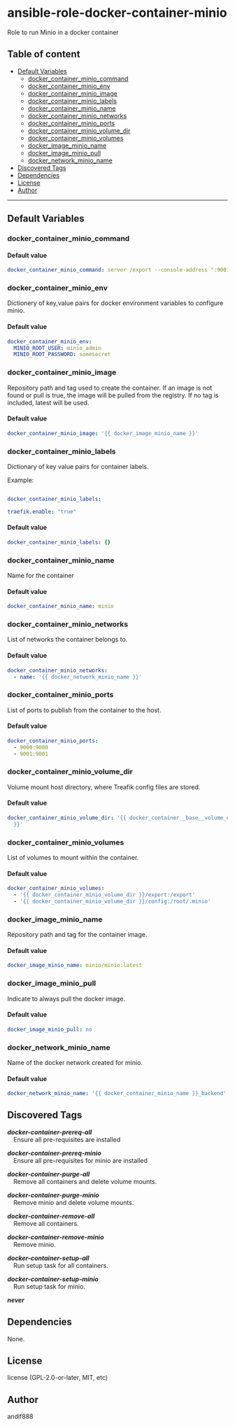 # ansible-role-docker-container-minio

Role to run Minio in a docker container

## Table of content

- [Default Variables](#default-variables)
  - [docker_container_minio_command](#docker_container_minio_command)
  - [docker_container_minio_env](#docker_container_minio_env)
  - [docker_container_minio_image](#docker_container_minio_image)
  - [docker_container_minio_labels](#docker_container_minio_labels)
  - [docker_container_minio_name](#docker_container_minio_name)
  - [docker_container_minio_networks](#docker_container_minio_networks)
  - [docker_container_minio_ports](#docker_container_minio_ports)
  - [docker_container_minio_volume_dir](#docker_container_minio_volume_dir)
  - [docker_container_minio_volumes](#docker_container_minio_volumes)
  - [docker_image_minio_name](#docker_image_minio_name)
  - [docker_image_minio_pull](#docker_image_minio_pull)
  - [docker_network_minio_name](#docker_network_minio_name)
- [Discovered Tags](#discovered-tags)
- [Dependencies](#dependencies)
- [License](#license)
- [Author](#author)

---

## Default Variables

### docker_container_minio_command

#### Default value

```YAML
docker_container_minio_command: server /export --console-address ":9001"
```

### docker_container_minio_env

Dictionery of key,value pairs for docker environment variables to configure minio.

#### Default value

```YAML
docker_container_minio_env:
  MINIO_ROOT_USER: minio_admin
  MINIO_ROOT_PASSWORD: somesecret
```

### docker_container_minio_image

Repository path and tag used to create the container. If an image is not found or pull is true, the image will be pulled from the registry. If no tag is included, latest will be used.

#### Default value

```YAML
docker_container_minio_image: '{{ docker_image_minio_name }}'
```

### docker_container_minio_labels

Dictionary of key value pairs for container labels.

Example:

```yaml

docker_container_minio_labels:

traefik.enable: "true"

```

#### Default value

```YAML
docker_container_minio_labels: {}
```

### docker_container_minio_name

Name for the container

#### Default value

```YAML
docker_container_minio_name: minio
```

### docker_container_minio_networks

List of networks the container belongs to.

#### Default value

```YAML
docker_container_minio_networks:
  - name: '{{ docker_network_minio_name }}'
```

### docker_container_minio_ports

List of ports to publish from the container to the host.

#### Default value

```YAML
docker_container_minio_ports:
  - 9000:9000
  - 9001:9001
```

### docker_container_minio_volume_dir

Volume mount host directory, where Treafik config files are stored.

#### Default value

```YAML
docker_container_minio_volume_dir: '{{ docker_container__base__volume_dir }}/{{ docker_container_minio_name
  }}'
```

### docker_container_minio_volumes

List of volumes to mount within the container.

#### Default value

```YAML
docker_container_minio_volumes:
  - '{{ docker_container_minio_volume_dir }}/export:/export'
  - '{{ docker_container_minio_volume_dir }}/config:/root/.minio'
```

### docker_image_minio_name

Repository path and tag for the container image.

#### Default value

```YAML
docker_image_minio_name: minio/minio:latest
```

### docker_image_minio_pull

Indicate to always pull the docker image.

#### Default value

```YAML
docker_image_minio_pull: no
```

### docker_network_minio_name

Name of the docker network created for minio.

#### Default value

```YAML
docker_network_minio_name: '{{ docker_container_minio_name }}_backend'
```

## Discovered Tags

**_docker-container-prereq-all_**\
&emsp;Ensure all pre-requisites are installed

**_docker-container-prereq-minio_**\
&emsp;Ensure all pre-requisites for minio are installed

**_docker-container-purge-all_**\
&emsp;Remove all containers and delete volume mounts.

**_docker-container-purge-minio_**\
&emsp;Remove minio and delete volume mounts.

**_docker-container-remove-all_**\
&emsp;Remove all containers.

**_docker-container-remove-minio_**\
&emsp;Remove minio.

**_docker-container-setup-all_**\
&emsp;Run setup task for all containers.

**_docker-container-setup-minio_**\
&emsp;Run setup task for minio.

**_never_**


## Dependencies

None.

## License

license (GPL-2.0-or-later, MIT, etc)

## Author

andif888
